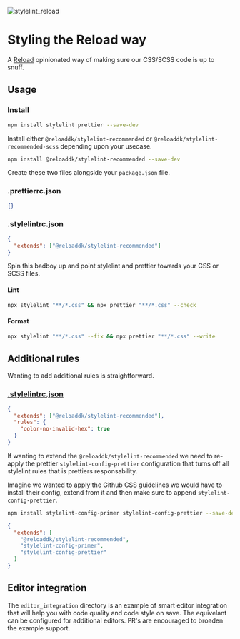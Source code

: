 ![stylelint_reload](https://figmage.com/images/ckEiyoCFCiQM0I-uA_WAd.png)

# Styling the Reload way

A [Reload](https://reload.dk/) opinionated way of making sure our CSS/SCSS code is up to snuff.

## Usage

### Install

```sh
npm install stylelint prettier --save-dev
```

Install either `@reloaddk/stylelint-recommended` or `@reloaddk/stylelint-recommended-scss`
depending upon your usecase.

```sh
npm install @reloaddk/stylelint-recommended --save-dev
```

Create these two files alongside your `package.json` file.

### .prettierrc.json

```json
{}
```

### .stylelintrc.json

```json
{
  "extends": ["@reloaddk/stylelint-recommended"]
}
```

Spin this badboy up and point stylelint and prettier towards your CSS or SCSS files.

#### Lint

```sh
npx stylelint "**/*.css" && npx prettier "**/*.css" --check
```

#### Format

```sh
npx stylelint "**/*.css" --fix && npx prettier "**/*.css" --write
```

## Additional rules

Wanting to add additional rules is straightforward.

### [.stylelintrc.json](https://stylelint.io/user-guide/configure#rules)

```json
{
  "extends": ["@reloaddk/stylelint-recommended"],
  "rules": {
    "color-no-invalid-hex": true
  }
}
```

If wanting to extend the `@reloaddk/stylelint-recommended` we need to re-apply
the prettier `stylelint-config-prettier` configuration that turns off all
stylelint rules that is prettiers responsability.

Imagine we wanted to apply the Github CSS guidelines we would have to install
their config, extend from it and then make sure to append `stylelint-config-prettier`.

```sh
npm install stylelint-config-primer stylelint-config-prettier --save-dev
```

```json
{
  "extends": [
    "@reloaddk/stylelint-recommended",
    "stylelint-config-primer",
    "stylelint-config-prettier"
  ]
}
```

## Editor integration

The `editor_integration` directory is an example of smart editor integration
that will help you with code quality and code style on save.
The equivelant can be configured for additional editors.
PR's are encouraged to broaden the example support.

